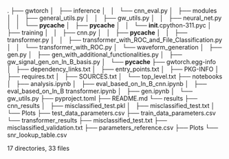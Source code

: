 .
├── gwtorch
│   ├── inference
│   │   └── cnn_eval.py
│   ├── modules
│   │   ├── general_utils.py
│   │   ├── gw_utils.py
│   │   ├── neural_net.py
│   │   └── __pycache__
│   ├── __pycache__
│   │   └── __init__.cpython-311.pyc
│   ├── training
│   │   ├── cnn.py
│   │   ├── __pycache__
│   │   ├── transformer.py
│   │   ├── transformer_with_ROC_and_File_Classification.py
│   │   └── transformer_with_ROC.py
│   └── waveform_generation
│       ├── gen.py
│       ├── gen_with_additional_functionalities.py
│       ├── gw_signal_gen_on_ln_B_basis.py
│       └── __pycache__
├── gwtorch.egg-info
│   ├── dependency_links.txt
│   ├── entry_points.txt
│   ├── PKG-INFO
│   ├── requires.txt
│   ├── SOURCES.txt
│   └── top_level.txt
├── notebooks
│   ├── analysis.ipynb
│   ├── eval_based_on_ln_B_cnn.ipynb
│   ├── eval_based_on_ln_B transformer.ipynb
│   ├── gen.ipynb
│   └── gw_utils.py
├── pyproject.toml
├── README.md
└── results
    ├── cnn_results
    │   ├── misclassified_test.pkl
    │   ├── misclassified_test.txt
    │   └── Plots
    ├── test_data_parameters.csv
    ├── train_data_parameters.csv
    └── transformer_results
        ├── misclassified_test.txt
        ├── misclassified_validation.txt
        ├── parameters_reference.csv
        ├── Plots
        └── snr_lookup_table.csv

17 directories, 33 files

